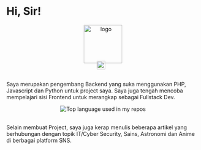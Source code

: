 # Hi, Sir!

<p align="center">
  <a href="#">
    <img width="100" src="https://o.remove.bg/downloads/bd2b8859-c1b3-4a76-8d40-9591c36728e7/images_-_2023-03-18T175526.180-removebg-preview.png" alt="logo" />
  </a>
</p>

<p align="center" style="margin: -20px 0 30px">
   <a href="https://twitter.com/hendrikprwt" target="_blank" style='margin-right:10px'>
    <img align="center" src="https://cdn.jsdelivr.net/npm/simple-icons@3.0.1/icons/twitter.svg" alt="twitter" height="22px" width="22px" />
  </a>
</p>

Saya merupakan pengembang Backend yang suka menggunakan PHP, Javascript dan Python untuk project saya. Saya juga tengah mencoba mempelajari sisi Frontend untuk merangkap sebagai Fullstack Dev.

<div align="center">
  <img width="" src="https://github-readme-stats.vercel.app/api/top-langs/?username=hendprw&layout=compact&hide_title=1&card_width=300" alt="Top language used in my repos" />
  <br />
  <br />
</div>

Selain membuat Project, saya juga kerap menulis beberapa artikel yang berhubungan dengan topik IT/Cyber Security, Sains, Astronomi dan Anime di berbagai platform SNS.
<br />
